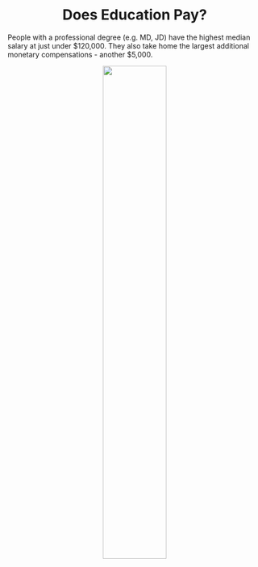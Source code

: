 <h1 align="center">
Does Education Pay?
</h1>
People with a professional degree (e.g. MD, JD) have the highest median salary at just under $120,000. They also take home the largest additional monetary compensations - another $5,000.

<p align="center">
  <img src="https://github.com/nrennie/tidytuesday/blob/main/2021/18-05-2021/18052021.jpg?raw=true" width="50%">
</p>
